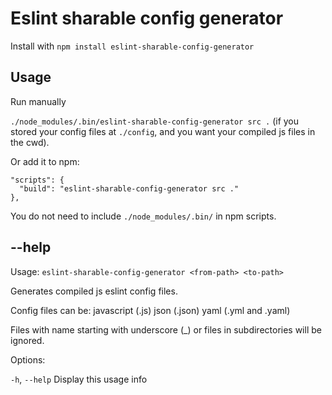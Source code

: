 # Eslint sharable config generator

Install with `npm install eslint-sharable-config-generator`

## Usage

Run manually

`./node_modules/.bin/eslint-sharable-config-generator src .` (if you stored your config files at `./config`, and you want your compiled js files in the cwd).

Or add it to npm:

```
"scripts": {
  "build": "eslint-sharable-config-generator src ."
},
```
You do not need to include `./node_modules/.bin/` in npm scripts.

## --help

Usage: `eslint-sharable-config-generator <from-path> <to-path>`

  Generates compiled js eslint config files.

  Config files can be:
    javascript (.js)
    json       (.json)
    yaml       (.yml and .yaml)

  Files with name starting with underscore (_)
    or files in subdirectories will be ignored.

Options:

  `-h`, `--help`    Display this usage info
